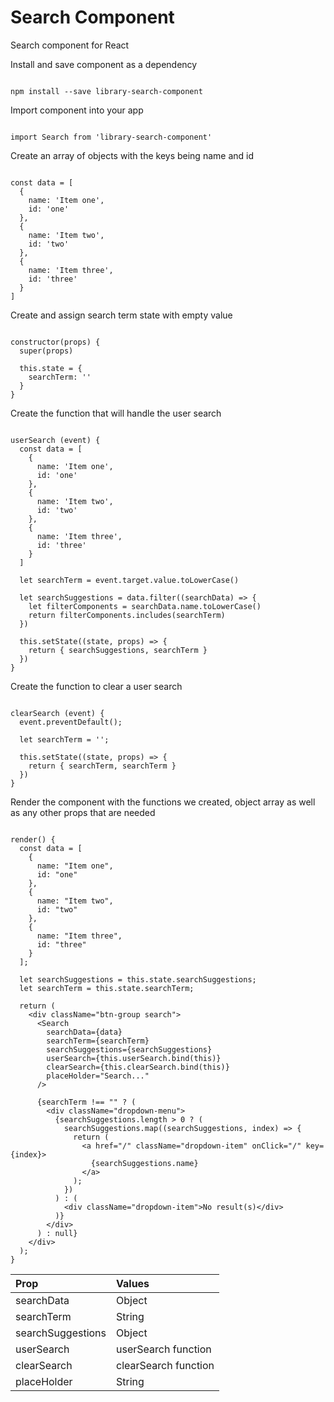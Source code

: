 
# Search Component

Search component for React

Install and save component as a dependency

```

npm install --save library-search-component

```

Import component into your app

```

import Search from 'library-search-component'

```

Create an array of objects with the keys being name and id

```

const data = [
  {
    name: 'Item one',
    id: 'one'
  },
  {
    name: 'Item two',
    id: 'two'
  },
  {
    name: 'Item three',
    id: 'three'
  }
]

```

Create and assign search term state with empty value

```

constructor(props) {
  super(props)

  this.state = {
    searchTerm: ''
  }
}

```

Create the function that will handle the user search

```

userSearch (event) {
  const data = [
    {
      name: 'Item one',
      id: 'one'
    },
    {
      name: 'Item two',
      id: 'two'
    },
    {
      name: 'Item three',
      id: 'three'
    }
  ]

  let searchTerm = event.target.value.toLowerCase()

  let searchSuggestions = data.filter((searchData) => {
    let filterComponents = searchData.name.toLowerCase()
    return filterComponents.includes(searchTerm)
  })

  this.setState((state, props) => {
    return { searchSuggestions, searchTerm }
  })
}

```

Create the function to clear a user search

```

clearSearch (event) {
  event.preventDefault();

  let searchTerm = '';

  this.setState((state, props) => {
    return { searchTerm, searchTerm }
  })
}

```

Render the component with the functions we created, object array as well as any other props that are needed

```

render() {
  const data = [
    {
      name: "Item one",
      id: "one"
    },
    {
      name: "Item two",
      id: "two"
    },
    {
      name: "Item three",
      id: "three"
    }
  ];

  let searchSuggestions = this.state.searchSuggestions;
  let searchTerm = this.state.searchTerm;

  return (
    <div className="btn-group search">
      <Search
        searchData={data}
        searchTerm={searchTerm}
        searchSuggestions={searchSuggestions}
        userSearch={this.userSearch.bind(this)}
        clearSearch={this.clearSearch.bind(this)}
        placeHolder="Search..."
      />

      {searchTerm !== "" ? (
        <div className="dropdown-menu">
          {searchSuggestions.length > 0 ? (
            searchSuggestions.map((searchSuggestions, index) => {
              return (
                <a href="/" className="dropdown-item" onClick="/" key={index}>
                  {searchSuggestions.name}
                </a>
              );
            })
          ) : (
            <div className="dropdown-item">No result(s)</div>
          )}
        </div>
      ) : null}
    </div>
  );
}

```


| Prop              | Values               |
| :---------------- | :------------------- |
| searchData        | Object               |
| searchTerm        | String               |
| searchSuggestions | Object               |
| userSearch        | userSearch function  |
| clearSearch       | clearSearch function |
| placeHolder       | String               |